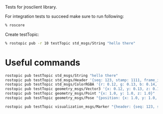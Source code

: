 Tests for jrosclient library.

For integration tests to succeed make sure to run following:

```bash
% roscore
```

Create testTopic:

```bash
% rostopic pub -r 10 testTopic std_msgs/String "hello there"
```

# Useful commands

```bash
rostopic pub testTopic std_msgs/String "hello there"
rostopic pub testTopic std_msgs/Header '{seq: 123, stamp: 1111, frame_id: "aaaa"}'
rostopic pub testTopic std_msgs/ColorRGBA '{r: 0.12, g: 0.13, b: 0.14, a: 0.15}'
rostopic pub testTopic geometry_msgs/Vector3 '{x: 0.12, y: 0.13, z: 0.14}'
rostopic pub testTopic geometry_msgs/Point "{x: 1.0, y: 1.0, z: 1.0}"
rostopic pub testTopic geometry_msgs/Pose "{position: {x: 1.0, y: 1.0, z: 1.0}, orientation: {x: 1.0, y: 1.0, z: 1.0, w: 3.0}}"

rostopic pub testTopic visualization_msgs/Marker "{header: {seq: 123, stamp: 1111, frame_id: "aaaa"}, ns: "test", id: 123, type: 1, action: 0, pose: {position: {x: 1.0, y: 1.0, z: 1.0}, orientation: {x: 1.0, y: 1.0, z: 1.0, w: 3.0}}, scale: {x: 0.12, y: 0.13, z: 0.14}, color: {r: 0.12, g: 0.13, b: 0.14, a: 0.15}, lifetime: 1111, frame_locked: true}"
```